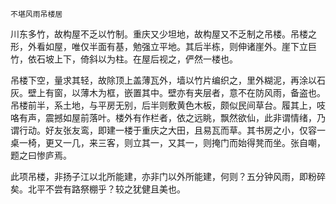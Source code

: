     不堪风雨吊楼居 

   川东多竹，故构屋不乏以竹制。重庆又少坦地，故构屋又不乏制之吊楼。吊楼之形，外看如屋，唯仅半面有基，勉强立平地。其后半栋，则伸诸崖外。崖下立巨竹，依石坡上下，倚斜以为柱。在屋后视之，俨然一楼也。

   吊楼下空，量求其轻，故除顶上盖薄瓦外，墙以竹片编织之，里外糊泥，再涂以石灰。壁上有窗，以薄木为框，嵌置其中。壁亦有夹层者，意不在防风雨，备盗也。吊楼前半，系土地，与平房无别，后半则敷黄色木板，颇似民间草台。履其上，吱咯有声，震撼如屋前落叶。楼外有作栏者，依之远眺，飘然欲仙，此非谓情绪，乃谓行动。好友张友鸾，即建一楼于重庆之大田，且易瓦而草。其书房之小，仅容一桌一椅，更又一几，来三客，则立其一，又其一，则掩门而始得凳而坐。张自嘲，题之曰惨庐焉。

   此项吊楼，非扬子江以北所能建，亦非门以外所能建，何则？五分钟风雨，即粉碎矣。北平不尝有路祭棚乎？较之犹健且美也。

